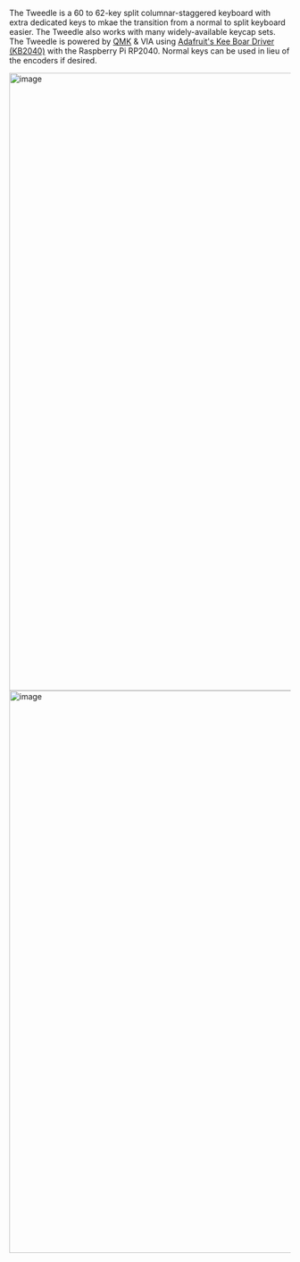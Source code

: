 The Tweedle is a 60 to 62-key split columnar-staggered keyboard with extra dedicated keys to mkae the transition from a normal to split keyboard easier. The Tweedle also works with many widely-available keycap sets. The Tweedle is powered by [QMK](https://github.com/qmk) & VIA using [Adafruit's Kee Boar Driver (KB2040)](https://www.adafruit.com/product/5302) with the Raspberry Pi RP2040. Normal keys can be used in lieu of the encoders if desired.


<img width="1105" alt="image" src="https://user-images.githubusercontent.com/125663243/233815776-3faaa694-a73e-4182-928b-c8835fc29a98.png">


<img width="1006" alt="image" src="https://user-images.githubusercontent.com/125663243/233815807-dc20163f-67bd-4c37-8f25-711c1f40c35d.png">
